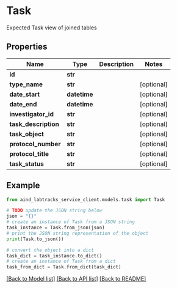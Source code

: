 # Task

Expected Task view of joined tables

## Properties

Name | Type | Description | Notes
------------ | ------------- | ------------- | -------------
**id** | **str** |  | 
**type_name** | **str** |  | [optional] 
**date_start** | **datetime** |  | [optional] 
**date_end** | **datetime** |  | [optional] 
**investigator_id** | **str** |  | [optional] 
**task_description** | **str** |  | [optional] 
**task_object** | **str** |  | [optional] 
**protocol_number** | **str** |  | [optional] 
**protocol_title** | **str** |  | [optional] 
**task_status** | **str** |  | [optional] 

## Example

```python
from aind_labtracks_service_client.models.task import Task

# TODO update the JSON string below
json = "{}"
# create an instance of Task from a JSON string
task_instance = Task.from_json(json)
# print the JSON string representation of the object
print(Task.to_json())

# convert the object into a dict
task_dict = task_instance.to_dict()
# create an instance of Task from a dict
task_from_dict = Task.from_dict(task_dict)
```
[[Back to Model list]](../README.md#documentation-for-models) [[Back to API list]](../README.md#documentation-for-api-endpoints) [[Back to README]](../README.md)


